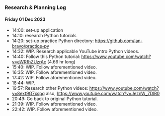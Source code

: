 ### Research & Planning Log
#### Friday 01 Dec 2023
* 14:00: set-up application
* 14:10: research Python tutorials
* 14:20: set-up practice Python directory: https://github.com/ian-bravo/practice-py
* 14:32: WIP. Research applicable YouTube intro Python videos.
* 14:40: Follow this Python tutorial: https://www.youtube.com/watch?v=eWRfhZUzrAc (4.66 hr long)
* 15:40: WIP. Follow aforementioned video.
* 16:35: WIP. Follow aforementioned video.
* 17:42: WIP. Follow aforementioned video.
* 18:44: WIP.
* 19:57: Research other Python videos: https://www.youtube.com/watch?v=8ext9G7xspg also, https://www.youtube.com/watch?v=JeznW_7DlB0
* 20:49: Go back to original Python tutorial.
* 21:39: WIP. Follow aforementioned video.
* 22:42: WIP. Follow aforementioned video.